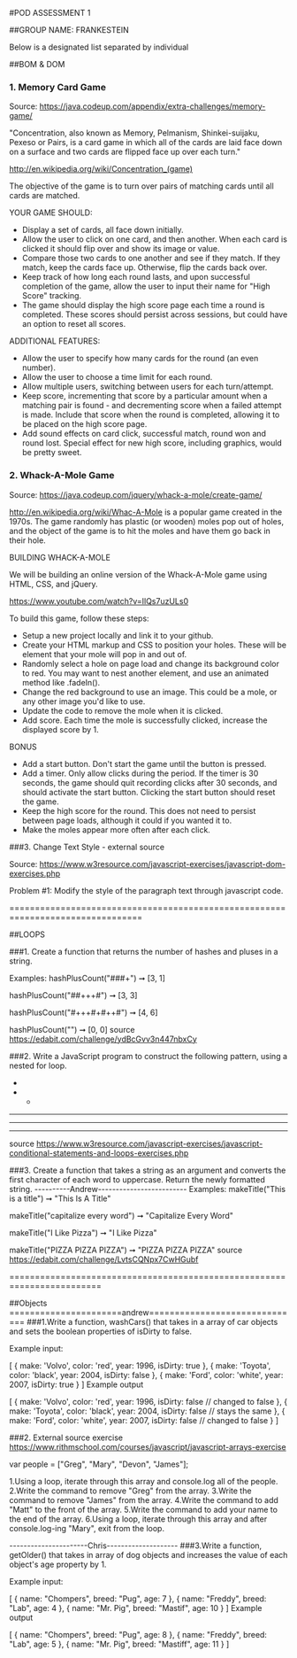 #POD ASSESSMENT 1

##GROUP NAME: FRANKESTEIN

Below is a designated list separated by individual

##BOM & DOM

### 1. Memory Card Game

Source: https://java.codeup.com/appendix/extra-challenges/memory-game/

"Concentration, also known as Memory, Pelmanism, Shinkei-suijaku, Pexeso or Pairs, is a card game in which all of the cards are laid face down on a surface and two cards are flipped face up over each turn."

http://en.wikipedia.org/wiki/Concentration_(game)

The objective of the game is to turn over pairs of matching cards until all cards are matched.

YOUR GAME SHOULD:
- Display a set of cards, all face down initially.
- Allow the user to click on one card, and then another. When each card is clicked it should flip over and show its image or value.
- Compare those two cards to one another and see if they match. If they match, keep the cards face up. Otherwise, flip the cards back over.
- Keep track of how long each round lasts, and upon successful completion of the game, allow the user to input their name for "High Score" tracking.
- The game should display the high score page each time a round is completed. These scores should persist across sessions, but could have an option to reset all scores.

ADDITIONAL FEATURES:
- Allow the user to specify how many cards for the round (an even number).
- Allow the user to choose a time limit for each round.
- Allow multiple users, switching between users for each turn/attempt.
- Keep score, incrementing that score by a particular amount when a matching pair is found - and decrementing score when a failed attempt is made. Include that score when the round is completed, allowing it to be placed on the high score page.
- Add sound effects on card click, successful match, round won and round lost. Special effect for new high score, including graphics, would be pretty sweet.

### 2. Whack-A-Mole Game

Source: https://java.codeup.com/jquery/whack-a-mole/create-game/

http://en.wikipedia.org/wiki/Whac-A-Mole is a popular game created in the 1970s. The game randomly has plastic (or wooden) moles pop out of holes, and the object of the game is to hit the moles and have them go back in their hole.

BUILDING WHACK-A-MOLE

We will be building an online version of the Whack-A-Mole game using HTML, CSS, and jQuery.

https://www.youtube.com/watch?v=IlQs7uzULs0

To build this game, follow these steps:
- Setup a new project locally and link it to your github.
- Create your HTML markup and CSS to position your holes. These will be element that your mole will pop in and out of.
- Randomly select a hole on page load and change its background color to red. You may want to nest another element, and use an animated method like .fadeIn().
- Change the red background to use an image. This could be a mole, or any other image you'd like to use.
- Update the code to remove the mole when it is clicked.
- Add score. Each time the mole is successfully clicked, increase the displayed score by 1.

BONUS
- Add a start button. Don't start the game until the button is pressed.
- Add a timer. Only allow clicks during the period. If the timer is 30 seconds, the game should quit recording clicks after 30 seconds, and should activate the start button. Clicking the start button should reset the game.
- Keep the high score for the round. This does not need to persist between page loads, although it could if you wanted it to.
- Make the moles appear more often after each click.

###3. Change Text Style - external source

Source: https://www.w3resource.com/javascript-exercises/javascript-dom-exercises.php

Problem #1: Modify the style of the paragraph text through javascript code.

================================================================================

##LOOPS

###1. Create a function that returns the number of hashes and pluses in a string.

Examples:
hashPlusCount("###+") ➞ [3, 1]

hashPlusCount("##+++#") ➞ [3, 3]

hashPlusCount("#+++#+#++#") ➞ [4, 6]

hashPlusCount("") ➞ [0, 0]
source https://edabit.com/challenge/ydBcGvv3n447nbxCy

###2. Write a JavaScript program to construct the following pattern, using a nested for loop.

*
* *
* * *
* * * *
* * * * *
source https://www.w3resource.com/javascript-exercises/javascript-conditional-statements-and-loops-exercises.php

###3. Create a function that takes a string as an argument and converts the first character of each word to uppercase. Return the newly formatted string.
----------Andrew-------------------------
Examples:
makeTitle("This is a title") ➞ "This Is A Title"

makeTitle("capitalize every word") ➞ "Capitalize Every Word"

makeTitle("I Like Pizza") ➞ "I Like Pizza"

makeTitle("PIZZA PIZZA PIZZA") ➞ "PIZZA PIZZA PIZZA"
source https://edabit.com/challenge/LvtsCQNpx7CwHGubf

========================================================================

##Objects
======================andrew==============================
###1.Write a function, washCars() that takes in a array of car objects and sets the boolean properties of isDirty to false.

Example input:

[
  {
    make: 'Volvo',
    color: 'red',
    year: 1996,
    isDirty: true
  },
  {
    make: 'Toyota',
    color: 'black',
    year: 2004,
    isDirty: false
  },
  {
    make: 'Ford',
    color: 'white',
    year: 2007,
    isDirty: true
  }
]
Example output

[
  {
    make: 'Volvo',
    color: 'red',
    year: 1996,
    isDirty: false // changed to false
  },
  {
    make: 'Toyota',
    color: 'black',
    year: 2004,
    isDirty: false // stays the same
  },
  {
    make: 'Ford',
    color: 'white',
    year: 2007,
    isDirty: false // changed to false
  }
]

###2. External source exercise https://www.rithmschool.com/courses/javascript/javascript-arrays-exercise

var people = ["Greg", "Mary", "Devon", "James"];


1.Using a loop, iterate through this array and console.log all of the people.
2.Write the command to remove "Greg" from the array.
3.Write the command to remove "James" from the array.
4.Write the command to add "Matt" to the front of the array.
5.Write the command to add your name to the end of the array.
6.Using a loop, iterate through this array and after console.log-ing "Mary", exit from the loop.


----------------------Chris--------------------
###3.Write a function, getOlder() that takes in array of dog objects and increases the value of each object's age property by 1.

Example input:

[
  {
    name: "Chompers",
    breed: "Pug",
    age: 7
  },
  {
    name: "Freddy",
    breed: "Lab",
    age: 4
  },
  {
    name: "Mr. Pig",
    breed: "Mastif",
    age: 10
  }
]
Example output

[
  {
    name: "Chompers",
    breed: "Pug",
    age: 8
  },
  {
    name: "Freddy",
    breed: "Lab",
    age: 5
  },
  {
    name: "Mr. Pig",
    breed: "Mastiff",
    age: 11
  }
]
